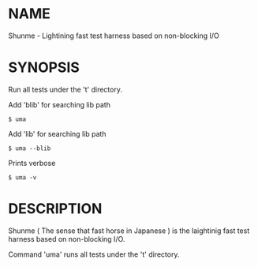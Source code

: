# NAME

Shunme - Lightining fast test harness based on non-blocking I/O

# SYNOPSIS

Run all tests under the 't' directory.

Add 'blib' for searching lib path

    $ uma

Add 'lib' for searching lib path

    $ uma --blib

Prints verbose

    $ uma -v


# DESCRIPTION

Shunme ( The sense that fast horse in Japanese ) is the laightinig fast
test harness based on non-blocking I/O.

Command 'uma' runs all tests under the 't' directory.
